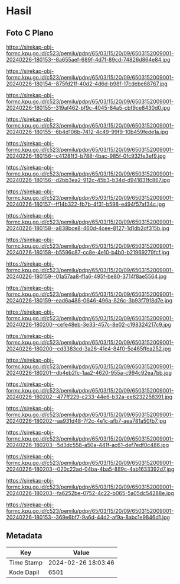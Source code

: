 # Hasil

## Foto C Plano

https://sirekap-obj-formc.kpu.go.id/c523/pemilu/pdpr/65/03/15/20/09/6503152009001-20240226-180153--8a655aef-689f-4d7f-89cd-74826d864e84.jpg

https://sirekap-obj-formc.kpu.go.id/c523/pemilu/pdpr/65/03/15/20/09/6503152009001-20240226-180154--875fd21f-40d2-4d6d-b98f-17cdebe68767.jpg

https://sirekap-obj-formc.kpu.go.id/c523/pemilu/pdpr/65/03/15/20/09/6503152009001-20240226-180155--319af462-bf9c-4045-84a5-cbf9ce8430d0.jpg

https://sirekap-obj-formc.kpu.go.id/c523/pemilu/pdpr/65/03/15/20/09/6503152009001-20240226-180155--6b4d106b-7412-4c49-99f9-10b459fede1a.jpg

https://sirekap-obj-formc.kpu.go.id/c523/pemilu/pdpr/65/03/15/20/09/6503152009001-20240226-180156--c41281f3-b788-4bac-985f-0fc932fe3ef9.jpg

https://sirekap-obj-formc.kpu.go.id/c523/pemilu/pdpr/65/03/15/20/09/6503152009001-20240226-180156--d2bb3ea2-912c-45b3-b34d-d941831fc867.jpg

https://sirekap-obj-formc.kpu.go.id/c523/pemilu/pdpr/65/03/15/20/09/6503152009001-20240226-180157--ff14b322-fb7b-4f31-b598-e494f57af34c.jpg

https://sirekap-obj-formc.kpu.go.id/c523/pemilu/pdpr/65/03/15/20/09/6503152009001-20240226-180158--a838bce8-460d-4cee-8127-1d1db2df315b.jpg

https://sirekap-obj-formc.kpu.go.id/c523/pemilu/pdpr/65/03/15/20/09/6503152009001-20240226-180158--b5596c87-cc8e-4e10-b4b0-b21969279fcf.jpg

https://sirekap-obj-formc.kpu.go.id/c523/pemilu/pdpr/65/03/15/20/09/6503152009001-20240226-180159--01a57aa8-f1a6-495f-be80-3714f8ae5564.jpg

https://sirekap-obj-formc.kpu.go.id/c523/pemilu/pdpr/65/03/15/20/09/6503152009001-20240226-180159--ead6a488-0646-496a-826c-3b93f7918d7e.jpg

https://sirekap-obj-formc.kpu.go.id/c523/pemilu/pdpr/65/03/15/20/09/6503152009001-20240226-180200--cefe48eb-3e33-457c-8e02-c198324217c9.jpg

https://sirekap-obj-formc.kpu.go.id/c523/pemilu/pdpr/65/03/15/20/09/6503152009001-20240226-180200--cd3383cd-3a26-41e4-84f0-5c465ffea252.jpg

https://sirekap-obj-formc.kpu.go.id/c523/pemilu/pdpr/65/03/15/20/09/6503152009001-20240226-180201--db4eb2fc-1aa2-4620-955a-c994c92ea7bb.jpg

https://sirekap-obj-formc.kpu.go.id/c523/pemilu/pdpr/65/03/15/20/09/6503152009001-20240226-180202--477ff229-c233-44e6-b32a-ee6232258391.jpg

https://sirekap-obj-formc.kpu.go.id/c523/pemilu/pdpr/65/03/15/20/09/6503152009001-20240226-180202--aa931d48-7f2c-4e1c-afb7-aea781a50fb7.jpg

https://sirekap-obj-formc.kpu.go.id/c523/pemilu/pdpr/65/03/15/20/09/6503152009001-20240226-180203--5d3dc558-a50a-441f-ac61-def7edf0c486.jpg

https://sirekap-obj-formc.kpu.go.id/c523/pemilu/pdpr/65/03/15/20/09/6503152009001-20240226-180203--020c22ad-04ba-4ba5-889c-4ab1633392d7.jpg

https://sirekap-obj-formc.kpu.go.id/c523/pemilu/pdpr/65/03/15/20/09/6503152009001-20240226-180203--fa6252be-0752-4c22-b065-5a05dc54288e.jpg

https://sirekap-obj-formc.kpu.go.id/c523/pemilu/pdpr/65/03/15/20/09/6503152009001-20240226-180153--369e6bf7-9a6d-44d2-af9a-8abc1e9846d1.jpg


## Metadata

| Key        | Value               |
| ---------- | ------------------- |
| Time Stamp | 2024-02-26 18:03:46 |
| Kode Dapil | 6501                |



